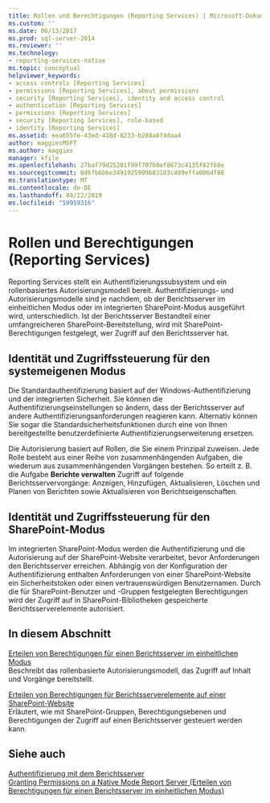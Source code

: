 ```yaml
---
title: Rollen und Berechtigungen (Reporting Services) | Microsoft-Dokumentation
ms.custom: ''
ms.date: 06/13/2017
ms.prod: sql-server-2014
ms.reviewer: ''
ms.technology:
- reporting-services-native
ms.topic: conceptual
helpviewer_keywords:
- access controls [Reporting Services]
- permissions [Reporting Services], about permissions
- security [Reporting Services], identity and access control
- authentication [Reporting Services]
- permissions [Reporting Services]
- security [Reporting Services], role-based
- identity [Reporting Services]
ms.assetid: eea655fe-43ed-418d-8233-b288a8f4daa4
author: maggiesMSFT
ms.author: maggies
manager: kfile
ms.openlocfilehash: 27baf79d25201f99f70760ef8673c4135f82f68e
ms.sourcegitcommit: 8d6fb6bbe3491925909b83103c409effa006df88
ms.translationtype: MT
ms.contentlocale: de-DE
ms.lasthandoff: 04/22/2019
ms.locfileid: "59959316"
---
```

# <a name="roles-and-permissions-reporting-services"></a>Rollen und Berechtigungen (Reporting Services)
  Reporting Services stellt ein Authentifizierungssubsystem und ein rollenbasiertes Autorisierungsmodell bereit. Authentifizierungs- und Autorisierungsmodelle sind je nachdem, ob der Berichtsserver im einheitlichen Modus oder im integrierten SharePoint-Modus ausgeführt wird, unterschiedlich. Ist der Berichtsserver Bestandteil einer umfangreicheren SharePoint-Bereitstellung, wird mit SharePoint-Berechtigungen festgelegt, wer Zugriff auf den Berichtsserver hat.  
  
## <a name="identity-and-access-control-for-native-mode"></a>Identität und Zugriffssteuerung für den systemeigenen Modus  
 Die Standardauthentifizierung basiert auf der Windows-Authentifizierung und der integrierten Sicherheit. Sie können die Authentifizierungseinstellungen so ändern, dass der Berichtsserver auf andere Authentifizierungsanforderungen reagieren kann. Alternativ können Sie sogar die Standardsicherheitsfunktionen durch eine von Ihnen bereitgestellte benutzerdefinierte Authentifizierungserweiterung ersetzen.  
  
 Die Autorisierung basiert auf Rollen, die Sie einem Prinzipal zuweisen. Jede Rolle besteht aus einer Reihe von zusammenhängenden Aufgaben, die wiederum aus zusammenhängenden Vorgängen bestehen. So erteilt z. B. die Aufgabe **Berichte verwalten** Zugriff auf folgende Berichtsservervorgänge: Anzeigen, Hinzufügen, Aktualisieren, Löschen und Planen von Berichten sowie Aktualisieren von Berichtseigenschaften.  
  
## <a name="identity-and-access-control-for-sharepoint-mode"></a>Identität und Zugriffssteuerung für den SharePoint-Modus  
 Im integrierten SharePoint-Modus werden die Authentifizierung und die Autorisierung auf der SharePoint-Website verarbeitet, bevor Anforderungen den Berichtsserver erreichen. Abhängig von der Konfiguration der Authentifizierung enthalten Anforderungen von einer SharePoint-Website ein Sicherheitstoken oder einen vertrauenswürdigen Benutzernamen. Durch die für SharePoint-Benutzer und -Gruppen festgelegten Berechtigungen wird der Zugriff auf in SharePoint-Bibliotheken gespeicherte Berichtsserverelemente autorisiert.  
  
## <a name="in-this-section"></a>In diesem Abschnitt  
 [Erteilen von Berechtigungen für einen Berichtsserver im einheitlichen Modus](granting-permissions-on-a-native-mode-report-server.md)  
 Beschreibt das rollenbasierte Autorisierungsmodell, das Zugriff auf Inhalt und Vorgänge bereitstellt.  
  
 [Erteilen von Berechtigungen für Berichtsserverelemente auf einer SharePoint-Website](granting-permissions-on-report-server-items-on-a-sharepoint-site.md)  
 Erläutert, wie mit SharePoint-Gruppen, Berechtigungsebenen und Berechtigungen der Zugriff auf einen Berichtsserver gesteuert werden kann.  
  
## <a name="see-also"></a>Siehe auch  
 [Authentifizierung mit dem Berichtsserver](authentication-with-the-report-server.md)   
 [Granting Permissions on a Native Mode Report Server (Erteilen von Berechtigungen für einen Berichtsserver im einheitlichen Modus)](granting-permissions-on-a-native-mode-report-server.md)  
  
  
